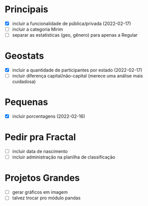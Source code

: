 # Principais

- [x] incluir a funcionalidade de pública/privada (2022-02-17)
- [ ] incluir a categoria Mirim
- [ ] separar as estatísticas (geo, gênero) para apenas a Regular

# Geostats

- [x] incluir a quantidade de participantes por estado (2022-02-17)
- [ ] incluir diferença capital/não-capital (merece uma análise mais cuidadosa)

# Pequenas

- [x] incluir porcentagens (2022-02-16)

# Pedir pra Fractal 

- [ ] incluir data de nascimento
- [ ] incluir administração na planilha de classificação

# Projetos Grandes

- [ ] gerar gráficos em imagem
- [ ] talvez trocar pro módulo pandas
